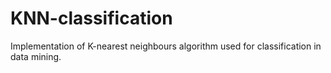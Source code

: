 # KNN-classification
Implementation of K-nearest neighbours algorithm used for classification in data mining.
